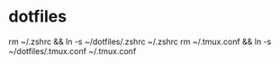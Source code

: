 # dotfiles
rm ~/.zshrc && ln -s ~/dotfiles/.zshrc ~/.zshrc
rm ~/.tmux.conf && ln -s ~/dotfiles/.tmux.conf ~/.tmux.conf
